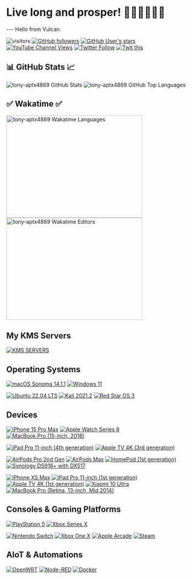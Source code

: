 # Live long and prosper! 🖖🏻🖖🏻🖖🏻
--- Hello from Vulcan.

![visitors](https://visitor-badge.laobi.icu/badge?page_id=tony-aptx4869.readme)
[![GitHub followers](https://img.shields.io/github/followers/tony-aptx4869?style=social)](https://github.com/tony-aptx4869?tab=followers)
[![GitHub User's stars](https://img.shields.io/github/stars/tony-aptx4869?affiliations=OWNER%2CCOLLABORATOR%2CORGANIZATION_MEMBER&style=social)](https://github.com/tony-aptx4869)
[![YouTube Channel Views](https://img.shields.io/youtube/channel/views/UCdxkMbirTsG0G63x3QUU8rg?style=social)](https://www.youtube.com/channel/UCdxkMbirTsG0G63x3QUU8rg)
[![Twitter Follow](https://img.shields.io/twitter/follow/tonychang1069?style=social)](https://twitter.com/tonychang1069)
[![Twit this](https://img.shields.io/twitter/url?style=social&url=https%3A%2F%2Fgithub.com%2Ftony-aptx4869)](http://twitter.com/share?url=https%3A%2F%2Fgithub.com%2Ftony-aptx4869&text=%E5%A4%A7%E7%88%B7%EF%BC%8C%E8%BF%87%E6%9D%A5%E7%8E%A9%E5%91%80%EF%BC%81%E5%95%BE%E5%92%AA%7E%20Come%20and%20have%20fun!%20Chyumi%7E)

## 📊 GitHub Stats 📈

![tony-aptx4869 GitHub Stats](https://github-readme-stats.vercel.app/api?username=tony-aptx4869&count_private=true&show_icons=true)
![tony-aptx4869 GitHub Top Languages](https://github-readme-stats.vercel.app/api/top-langs/?username=tony-aptx4869&layout=compact)

## ✅ Wakatime ✅

<a href="https://wakatime.com/share/@tony_aptx4869/18faaf5d-7ac0-4e74-b4ec-c27a20bd73b7.svg" target="_blank"><img src="https://wakatime.com/share/@tony_aptx4869/18faaf5d-7ac0-4e74-b4ec-c27a20bd73b7.svg" width = "360" height = "270" alt="tony-aptx4869 Wakatime Languages" /></a> <a href="https://wakatime.com/share/@tony_aptx4869/cabe44e4-4d78-4e20-a721-1b96163e22b2.svg" target="_blank"><img src="https://wakatime.com/share/@tony_aptx4869/cabe44e4-4d78-4e20-a721-1b96163e22b2.svg" width = "360" height = "270" alt="tony-aptx4869 Wakatime Editors" /></a>

## My KMS Servers

[![KMS SERVERS](https://img.shields.io/badge/KMS%20Servers-0078d7?style=for-the-badge&logo=microsoft&logoColor=ffffff)](./kms_servers.md)

## Operating Systems

[![macOS Sonoma 14.1.1](https://img.shields.io/badge/macOS%20Sonoma%2014.1.1-f0403c?style=for-the-badge&logo=apple&logoColor=ffffff)](https://www.apple.com/macos)
[![Windows 11](https://img.shields.io/badge/Windows%2011-003bf9?style=for-the-badge&logo=windows&logoColor=ffffff)](https://www.microsoft.com/windows/windows-11)

[![Ubuntu 22.04 LTS](https://img.shields.io/badge/Ubuntu%2022.04%20LTS-5a1739?style=flat-square&logo=ubuntu&logoColor=ffffff)](https://ubuntu.com)
[![Kali 2021.2](https://img.shields.io/badge/Kali%202021.2-1f61ff?style=flat-square&logo=Kali%20Linux&logoColor=ffffff)](https://www.kali.org)
[![Red Star OS 3](https://img.shields.io/badge/Red%20Star%20OS%203-ff0000?style=flat-square&logo=Apache%20Spark&logoColor=ffffff)](https://en.wikipedia.org/wiki/Red_Star_OS)

## Devices
[![iPhone 15 Pro Max](https://img.shields.io/badge/iPhone%2015%20Pro%20Max-000000?style=for-the-badge&logo=apple&logoColor=ffffff)](https://www.apple.com/iphone-15-pro)
[![Apple Watch Series 8](https://img.shields.io/badge/Watch%20Series%208-395eb3?style=for-the-badge&logo=apple&logoColor=ffffff)](https://support.apple.com/kb/SP878)
[![MacBook Pro (15-inch, 2018)](https://img.shields.io/badge/MacBook%20Pro%20(15--inch%2C%202018)-353637?style=for-the-badge&logo=apple&logoColor=ffffff)](https://support.apple.com/kb/SP776)

[![iPad Pro 11-inch (4th generation)](https://img.shields.io/badge/iPad%20Pro%2011--inch%20(4th%20generation)-0055ff?style=for-the-badge&logo=apple&logoColor=ffffff)](https://www.apple.com/ipad-pro)
[![Apple TV 4K (3rd generation)](https://img.shields.io/badge/TV%204K%20(3rd%20generation)-000000?style=for-the-badge&logo=apple&logoColor=ffffff)](https://www.apple.com/apple-tv-4k)

[![AirPods Pro 2nd Gen](https://img.shields.io/badge/AirPods%20Pro%202nd%20Gen-dddddd?style=for-the-badge&logo=apple%20music&logoColor=fa243c)](https://www.apple.com/airpods-pro/)
[![AirPods Max](https://img.shields.io/badge/AirPods%20Max-fa243c?style=for-the-badge&logo=apple%20music&logoColor=ffffff)](https://www.apple.com/airpods-max/)
[![HomePod (1st generation)](https://img.shields.io/badge/HomePod%20(1st%20generation)-fdee21?style=for-the-badge&logo=apple&logoColor=000000)](https://support.apple.com/kb/SP773)
[![Synology DS918+ with DX517](https://img.shields.io/badge/Synology%20DS918+%20with%20DX517-000000?style=for-the-badge&logo=synology&logoColor=b5b5b6)](https://global.download.synology.com/download/Document/Hardware/DataSheet/DiskStation/18-year/DS918+/enu/Synology_DS918_Plus_Data_Sheet_enu.pdf)

[![iPhone XS Max](https://img.shields.io/badge/iPhone%20XS%20Max-000000?style=flat-square&logo=apple&logoColor=ffffff)](https://support.apple.com/kb/SP780)
[![iPad Pro 11-inch (1st generation)](https://img.shields.io/badge/iPad%20Pro%2011--inch%20(1st%20generation)-0099ff?style=flat-square&logo=apple&logoColor=ffffff)](https://support.apple.com/kb/SP784)
[![Apple TV 4K (1st generation)](https://img.shields.io/badge/TV%204K%20(1st%20generation)-339900?style=flat-square&logo=apple&logoColor=ffffff)](https://support.apple.com/kb/SP769)
[![Xiaomi 10 Ultra](https://img.shields.io/badge/Xiaomi%2010%20Ultra-ff6900?style=flat-square&logo=xiaomi&logoColor=ffffff)](https://en.wikipedia.org/wiki/Xiaomi_Mi_10_Ultra)
[![MacBook Pro (Retina, 13-inch, Mid 2014)](https://img.shields.io/badge/MacBook%20Pro%20(Retina%2C%2013--inch%2C%20Mid%202014)-5c2d91?style=flat-square&logo=apple&logoColor=ffffff)](https://support.apple.com/kb/SP703)

## Consoles & Gaming Platforms

[![PlayStation 5](https://img.shields.io/badge/PlayStation%205-0070d1?style=for-the-badge&logo=playstation&logoColor=ffffff)](https://my.playstation.com/profile/T0nyC6an9)
[![Xbox Series X](https://img.shields.io/badge/Xbox%20Series%20X-000000?style=for-the-badge&logo=xbox&logoColor=ffffff)](https://account.xbox.com/zh-hk/profile?gamertag=T0nyC6an9)

[![Nintendo Switch](https://img.shields.io/badge/Nintendo%20Switch-e60012?style=flat-square&logo=nintendo%20switch&logoColor=ffffff)](https://www.nintendo.com/switch)
[![Xbox One X](https://img.shields.io/badge/Xbox%20One%20X-107c10?style=flat-square&logo=xbox&logoColor=ffffff)](https://account.xbox.com/zh-hk/profile?gamertag=T0nyC6an9)
[![Apple Arcade](https://img.shields.io/badge/Apple%20Arcade-ffcc33?style=flat-square&logo=apple%20arcade&logoColor=333333)](https://www.apple.com/apple-arcade)
[![Steam](https://img.shields.io/badge/Steam-1b3471?style=flat-square&logo=steam&logoColor=ffffff)](https://steamcommunity.com/id/tonychang)

## AIoT & Automations

[![OpenWRT](https://img.shields.io/badge/OpenWRT-4a5ce1?style=for-the-badge&logo=openwrt&logoColor=ffffff)](https://openwrt.org)
[![Node-RED](https://img.shields.io/badge/Node--RED-8f0000?style=for-the-badge&logo=nodered&logoColor=ffffff)](https://nodered.org)
[![Docker](https://img.shields.io/badge/Docker-2496ed?style=for-the-badge&logo=docker&logoColor=ffffff)](https://docker.com)
